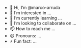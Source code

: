 - 👋 Hi, I’m @marco-arruda
- 👀 I’m interested in ...
- 🌱 I’m currently learning ...
- 💞️ I’m looking to collaborate on ...
- 📫 How to reach me ...
- 😄 Pronouns: ...
- ⚡ Fun fact: ...

<!---
marco-arruda/marco-arruda is a ✨ special ✨ repository because its `README.md` (this file) appears on your GitHub profile.
You can click the Preview link to take a look at your changes.
--->
